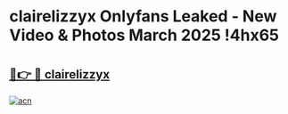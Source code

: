 # clairelizzyx Onlyfans Leaked - New Video & Photos March 2025 !4hx65

# <h2><a href="https://w9dkfb.iuczelnia.edu.pl?title=clairelizzyx&ref=4hx65">🔗👉 🔴 clairelizzyx</a></h2>

[![acn](https://github.com/user-attachments/assets/0f9c940e-d8b0-45ae-aac7-cd30a18b3e1c)](https://w9dkfb.iuczelnia.edu.pl?title=clairelizzyx&ref=4hx65)

